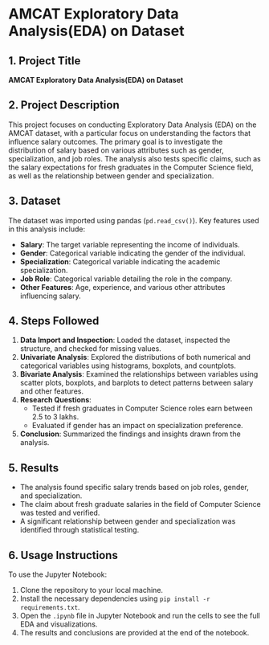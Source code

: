 # AMCAT Exploratory Data Analysis(EDA) on Dataset

## 1. Project Title
**AMCAT Exploratory Data Analysis(EDA) on Dataset**

## 2. Project Description
This project focuses on conducting Exploratory Data Analysis (EDA) on the AMCAT dataset, with a particular focus on understanding the factors that influence salary outcomes. The primary goal is to investigate the distribution of salary based on various attributes such as gender, specialization, and job roles. The analysis also tests specific claims, such as the salary expectations for fresh graduates in the Computer Science field, as well as the relationship between gender and specialization.

## 3. Dataset
The dataset was imported using pandas (`pd.read_csv()`). Key features used in this analysis include:
- **Salary**: The target variable representing the income of individuals.
- **Gender**: Categorical variable indicating the gender of the individual.
- **Specialization**: Categorical variable indicating the academic specialization.
- **Job Role**: Categorical variable detailing the role in the company.
- **Other Features**: Age, experience, and various other attributes influencing salary.

## 4. Steps Followed
1. **Data Import and Inspection**: Loaded the dataset, inspected the structure, and checked for missing values.
2. **Univariate Analysis**: Explored the distributions of both numerical and categorical variables using histograms, boxplots, and countplots.
3. **Bivariate Analysis**: Examined the relationships between variables using scatter plots, boxplots, and barplots to detect patterns between salary and other features.
4. **Research Questions**: 
   - Tested if fresh graduates in Computer Science roles earn between 2.5 to 3 lakhs.
   - Evaluated if gender has an impact on specialization preference.
5. **Conclusion**: Summarized the findings and insights drawn from the analysis.

## 5. Results
- The analysis found specific salary trends based on job roles, gender, and specialization.
- The claim about fresh graduate salaries in the field of Computer Science was tested and verified.
- A significant relationship between gender and specialization was identified through statistical testing.

## 6. Usage Instructions
To use the Jupyter Notebook:
1. Clone the repository to your local machine.
2. Install the necessary dependencies using `pip install -r requirements.txt`.
3. Open the `.ipynb` file in Jupyter Notebook and run the cells to see the full EDA and visualizations.
4. The results and conclusions are provided at the end of the notebook.


